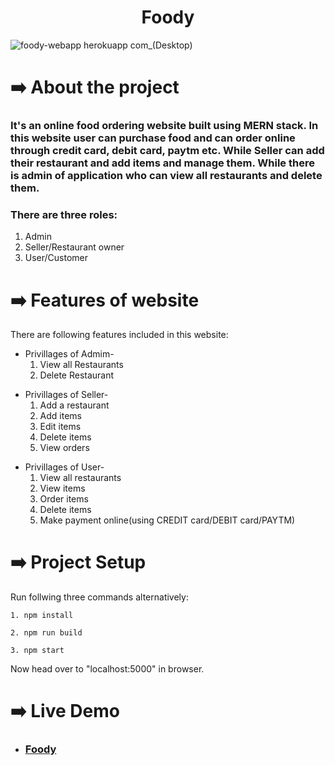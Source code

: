 <h1 align="center">Foody</h1>

![foody-webapp herokuapp com_(Desktop)](https://user-images.githubusercontent.com/51900017/119257563-6a47e900-bbe3-11eb-9186-159cac40a830.png)

<h1>➡️ About the project</h1>

<h3>It's an online food ordering website built using MERN stack. In this website user can purchase food and can order online through credit card, debit card, paytm etc. While Seller can add their restaurant and add items and manage them. While there is admin of application who can view all restaurants and delete them.</h3>

<h3>There are three roles: </h3>
<ol>
		<li>Admin</li>
		<li>Seller/Restaurant owner</li>
		<li>User/Customer</li>
</ol>

<h1>➡️ Features of website</h1>
<p>There are following features included in this website:</p>

<ul>
     <li>Privillages of Admim-
     <ol>
          <li>View all Restaurants</li>
	     <li>Delete Restaurant</li>
     </ol>
     </li>
</ul>
<ul>
    <li>Privillages of Seller-
        <ol>
			<li>Add a restaurant</li>
			<li>Add items</li>
			<li>Edit items</li>
			<li>Delete items</li>
			<li>View orders</li>
         </ol>
     </li>
</ul>

<ul>
    <li>Privillages of User-
        <ol>
			<li> View all restaurants</li>
			<li>View items</li>
			<li>Order items</li>
			<li>Delete items</li>
			<li>Make payment online(using CREDIT card/DEBIT card/PAYTM)</li>
		</ol>
	</li>  
</ul>

<h1>➡️ Project Setup</h1>

Run follwing three commands alternatively:

```
1. npm install

2. npm run build

3. npm start
```

Now head over to "localhost:5000" in browser.

<h1>➡️ Live Demo</h1>
<ul><li><h3><a href="https://foody-webapp.herokuapp.com/" target="_blank">Foody</a></h3></li></ul>
